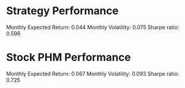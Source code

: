 # Strategy Performance
Monthly Expected Return: 0.044
Monthly Volatility: 0.075
Sharpe ratio: 0.596
# Stock PHM Performance
Monthly Expected Return: 0.067
Monthly Volatility: 0.093
Sharpe ratio: 0.725
